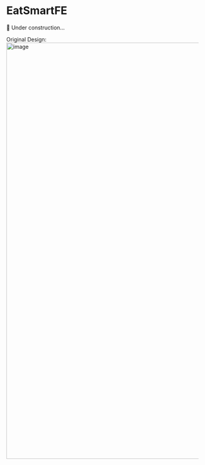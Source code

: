 # EatSmartFE

🚧 Under construction...

Original Design:
<img width="1090" alt="image" src="https://user-images.githubusercontent.com/35283396/137164679-f36f0f69-5d4e-4d30-81b6-c658edb199f7.png">
